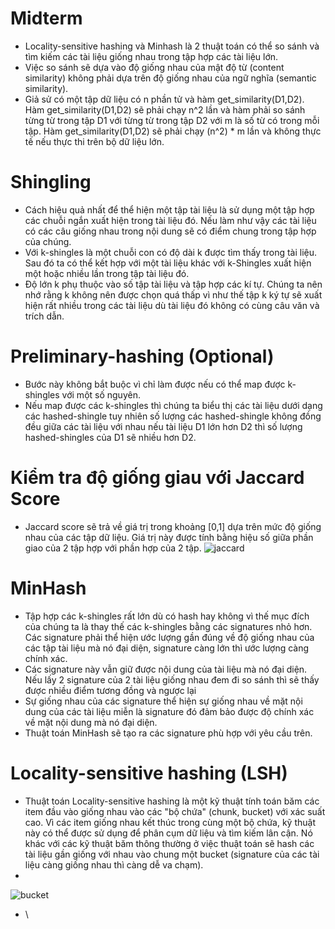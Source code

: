 # Midterm
- Locality-sensitive hashing và Minhash là 2 thuật toán có thể so sánh và tìm kiếm các tài liệu giống nhau trong tập hợp các tài liệu lớn.
- Việc so sánh sẽ dựa vào độ giống nhau của mật độ từ (content similarity) không phải dựa trên độ giống nhau của ngữ nghĩa (semantic similarity).
- Giả sử có một tập dữ liệu có n phần tử và hàm get_similarity(D1,D2). Hàm get_similarity(D1,D2) sẽ phải chạy n^2 lần và hàm phải so sánh từng từ trong tập D1 với từng từ trong tập D2 với m là số từ có trong mỗi tập. Hàm get_similarity(D1,D2) sẽ phải chạy (n^2) * m lần và không thực tế nếu thực thi trên bộ dữ liệu lớn.
# Shingling
- Cách hiệu quả nhất để thể hiện một tập tài liệu là sử dụng một tập hợp các chuỗi ngắn xuất hiện trong tài liệu đó. Nếu làm như vậy các tài liệu có các câu giống nhau trong nội dung sẽ có điểm chung trong tập hợp của chúng.
- Với k-shingles là một chuỗi con có độ dài k được tìm thấy trong tài liệu. Sau đó ta có thể kết hợp với một tài liệu khác với k-Shingles  xuất hiện một hoặc nhiều lần trong tập tài liệu đó.
- Độ lớn k phụ thuộc vào số tập tài liệu và tập hợp các kí tự. Chúng ta nên nhớ rằng k không nên được chọn quá thấp vì như thế tập k ký tự sẽ xuất hiện rất nhiều trong các tài liệu dù tài liệu đó không có cùng câu văn và trích dẫn.
# Preliminary-hashing (Optional)
- Bước này không bắt buộc vì chỉ làm được nếu có thể map được k-shingles với một số nguyên. 
- Nếu map được các k-shingles thì chúng ta biểu thị các tài liệu dưới dạng các hashed-shingle tuy nhiên số lượng các hashed-shingle không đồng đều giữa các tài liệu với nhau nếu tài liệu D1 lớn hơn D2 thì số lượng hashed-shingles của D1 sẽ nhiều hơn D2.
# Kiểm tra độ giống giau với Jaccard Score
- Jaccard score sẽ trả về giá trị trong khoảng [0,1] dựa trên mức độ giống nhau của các tập dữ liệu. Giá trị này được tính bằng hiệu số giữa phần giao của 2 tập hợp với phần hợp của 2 tập.
![jaccard](https://miro.medium.com/max/700/1*XiLRKr_Bo-VdgqVI-SvSQg.png)
# MinHash
- Tập hợp các k-shingles rất lớn dù có hash hay không vì thế mục đích của chúng ta là thay thế các k-shingles bằng các signatures nhỏ hơn. Các signature phải thể hiện ước lượng gần đúng về độ giống nhau của các tập tài liệu mà nó đại diện, signature càng lớn thì ước lượng càng chính xác.
- Các signature này vẫn giữ được nội dung của tài liệu mà nó đại diện. Nếu lấy 2 signature của 2 tài liệu giống nhau đem đi so sánh thì sẽ thấy được nhiều điểm tương đồng và ngược lại
- Sự giống nhau của các signature thể hiện sự giống nhau về mặt nội dung của các tài liệu miễn là signature đó đảm bảo được độ chính xác về mặt nội dung mà nó đại diện.
- Thuật toán MinHash sẽ tạo ra các signature phù hợp với yêu cầu trên. 

# Locality-sensitive hashing (LSH)
- Thuật toán Locality-sensitive hashing là một kỹ thuật tính toán băm các item đầu vào giống nhau vào các "bộ chứa" (chunk, bucket) với xác suất cao. Vì các item giống nhau kết thúc trong cùng một bộ chứa, kỹ thuật này có thể được sử dụng để phân cụm dữ liệu và tìm kiếm lân cận. Nó khác với các kỹ thuật băm thông thường ở việc thuật toán sẽ hash các tài liệu gần giống với nhau vào chung một bucket (signature của các tài liệu càng giống nhau thì càng dễ va chạm).
-
![bucket](https://mrhasankthse.github.io/riz/assets/images/Bucket-distribution.png)

- \
